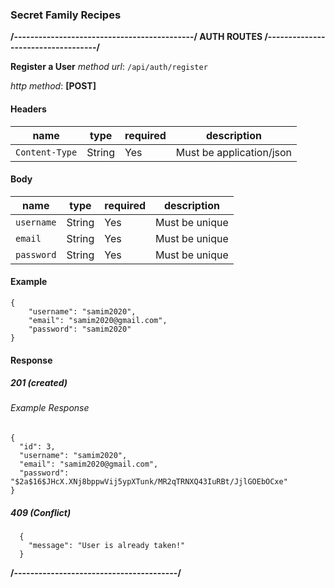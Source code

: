 ### Secret Family Recipes ###

**/--------------------------------------------/ AUTH ROUTES /-----------------------------------/**

**Register a User**
_method url_: `/api/auth/register`

_http method_: **[POST]**

#### Headers

| name           | type   | required | description              |
| -------------- | ------ | -------- | ------------------------ |
| `Content-Type` | String | Yes      | Must be application/json |

#### Body

| name         | type   | required | description            |
| ------------ | ------ | -------- | --------------         |
| `username`   | String | Yes      | Must be unique         |
| `email`      | String | Yes      | Must be unique         |
| `password`   | String | Yes      | Must be unique         |


#### Example

```
{
	"username": "samim2020",
	"email": "samim2020@gmail.com",
	"password": "samim2020"
}
```

#### Response

##### 201 (created)

###### Example Response

```
{
  "id": 3,
  "username": "samim2020",
  "email": "samim2020@gmail.com",
  "password": "$2a$16$JHcX.XNj8bppwVij5ypXTunk/MR2qTRNXQ43IuRBt/JjlGOEbOCxe"
}
```

##### 409 (Conflict)

```
  {
    "message": "User is already taken!"
  }
```

**/----------------------------------------/**